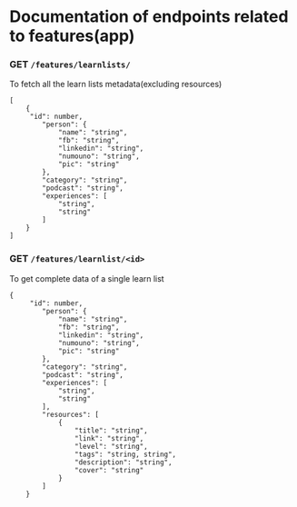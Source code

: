 # Documentation of endpoints related to features(app)

### GET `/features/learnlists/`
To fetch all the learn lists metadata(excluding resources)
```
[
	{
	 "id": number,
        "person": {
            "name": "string",
            "fb": "string",
			"linkedin": "string",
			"numouno": "string",
            "pic": "string"
        },
        "category": "string",
        "podcast": "string",
        "experiences": [
            "string",
            "string"
        ]
	}
]
```

### GET `/features/learnlist/<id>`
To get complete data of a single learn list
```
{
	 "id": number,
        "person": {
            "name": "string",
            "fb": "string",
			"linkedin": "string",
			"numouno": "string",
            "pic": "string"
        },
        "category": "string",
        "podcast": "string",
        "experiences": [
            "string",
            "string"
        ],
        "resources": [
        	{
	            "title": "string",
	            "link": "string",
	            "level": "string",
	            "tags": "string, string",
	            "description": "string",
	            "cover": "string"
        	}
        ]
	}
```